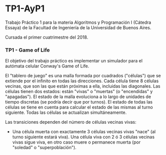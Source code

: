 # TP1-AyP1
Trabajo Práctico 1 para la materia Algoritmos y Programación I (Cátedra Essaya) de la Facultad de Ingeniería de la Universidad de Buenos Aires.

Cursada el primer cuatrimestre del 2018.

### TP1 - Game of Life
El objetivo del trabajo práctico es implementar un simulador para el autómata celular Conway's Game of Life.

El "tablero de juego" es una malla formada por cuadrados ("células") que se extiende por el infinito en todas las direcciones. Cada célula tiene 8 células vecinas, que son las que están próximas a ella, incluidas las diagonales. Las células tienen dos estados: están "vivas" o "muertas" (o "encendidas" y "apagadas"). El estado de la malla evoluciona a lo largo de unidades de tiempo discretas (se podría decir que por turnos). El estado de todas las células se tiene en cuenta para calcular el estado de las mismas al turno siguiente. Todas las células se actualizan simultáneamente.

Las transiciones dependen del número de células vecinas vivas:

 - Una célula muerta con exactamente 3 células vecinas vivas "nace" (al turno siguiente estará viva).
  Una célula viva con 2 ó 3 células vecinas vivas sigue viva, en otro caso muere o permanece muerta (por "soledad" o "superpoblación").
